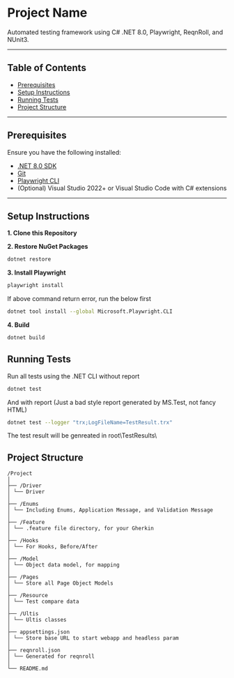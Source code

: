 # Project Name

Automated testing framework using C# .NET 8.0, Playwright, ReqnRoll, and NUnit3.

---

## Table of Contents

- [Prerequisites](#prerequisites)
- [Setup Instructions](#setup-instructions)
- [Running Tests](#running-tests)
- [Project Structure](#project-structure)

---

## Prerequisites

Ensure you have the following installed:

- [.NET 8.0 SDK](https://dotnet.microsoft.com/en-us/download/dotnet/8.0)
- [Git](https://git-scm.com/downloads)
- [Playwright CLI](https://playwright.dev/dotnet/docs/intro#install-playwright-cli)
- (Optional) Visual Studio 2022+ or Visual Studio Code with C# extensions

---

## Setup Instructions
**1. Clone this Repository**

**2. Restore NuGet Packages**
```bash
dotnet restore
```
**3. Install Playwright**
```bash
playwright install
```
If above command return error, run the below first
```bash
dotnet tool install --global Microsoft.Playwright.CLI
```
**4. Build**
```bash
dotnet build
```
## Running Tests
Run all tests using the .NET CLI without report
```bash
dotnet test
 ```
And with report (Just a bad style report generated by MS.Test, not fancy HTML)
```bash
dotnet test --logger "trx;LogFileName=TestResult.trx"
```
The test result will be genreated in root\TestResults\

## Project Structure
 ```
/Project
│
├── /Driver
│ └── Driver
│
├── /Enums
│ └── Including Enums, Application Message, and Validation Message
│
├── /Feature
│ └── .feature file directory, for your Gherkin
│
├── /Hooks
│ └── For Hooks, Before/After
│
├── /Model
│ └── Object data model, for mapping
│
├── /Pages
│ └── Store all Page Object Models
│
├── /Resource
│ └── Test compare data
│
├── /Ultis
│ └── Ultis classes
│
├── appsettings.json
│ └── Store base URL to start webapp and headless param
│
├── reqnroll.json
│ └── Generated for reqnroll
│
└── README.md
 ```






